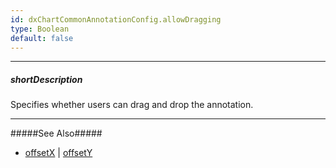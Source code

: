 ```yaml
---
id: dxChartCommonAnnotationConfig.allowDragging
type: Boolean
default: false
---
```

---
##### shortDescription
Specifies whether users can drag and drop the annotation.

---
#####See Also#####
- [offsetX](/api-reference/20%20Data%20Visualization%20Widgets/dxChart/1%20Configuration/commonAnnotationSettings/offsetX.md '/Documentation/ApiReference/Data_Visualization_Widgets/dxChart/Configuration/annotations/#offsetX') | [offsetY](/api-reference/20%20Data%20Visualization%20Widgets/dxChart/1%20Configuration/commonAnnotationSettings/offsetY.md '/Documentation/ApiReference/Data_Visualization_Widgets/dxChart/Configuration/annotations/#offsetY')